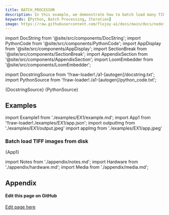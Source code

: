 ```yaml
---
title: BATCH_PROCESSOR
description: In this example, we demonstrate how to batch load many TIF images from within a directory, and process them each sequentially. The example processing here is to pass the loaded grayscale images as DataContainers to visualize with the IMAGE node.
keywords: [Python, Batch Processing, Iteration]
image: https://raw.githubusercontent.com/flojoy-ai/docs/main/docs/nodes/LOADERS/LOCAL_FILE_SYSTEM/BATCH_PROCESSOR/examples/EX1/app.jpeg
---
```


[//]: # 'Custom component imports'

import DocString from '@site/src/components/DocString';
import PythonCode from '@site/src/components/PythonCode';
import AppDisplay from '@site/src/components/AppDisplay';
import SectionBreak from '@site/src/components/SectionBreak';
import AppendixSection from '@site/src/components/AppendixSection';
import LoomEmbedder from '@site/src/components/LoomEmbedder';

[//]: # 'Docstring'

import DocstringSource from '!!raw-loader!./a1-[autogen]/docstring.txt';
import PythonSource from '!!raw-loader!./a1-[autogen]/python_code.txt';

<DocString>{DocstringSource}</DocString>
<PythonCode GLink='LOADERS/LOCAL_FILE_SYSTEM/BATCH_PROCESSOR/BATCH_PROCESSOR.py'>{PythonSource}</PythonCode>

<SectionBreak />

[//]: # 'Examples'

## Examples

import Example1 from './examples/EX1/example.md';
import App1 from '!!raw-loader!./examples/EX1/app.json';
import outputImg from './examples/EX1/output.jpeg'
import appImg from './examples/EX1/app.jpeg'

### Batch load TIFF images from disk

<AppDisplay 
    nodeLabel='BATCH_PROCESSOR'
    appImg={appImg}
    outputImg={outputImg}
    >
{App1}
</AppDisplay>

<Example1 />

<SectionBreak />

[//]: # 'Appendix'

import Notes from './appendix/notes.md';
import Hardware from './appendix/hardware.md';
import Media from './appendix/media.md';

## Appendix

<AppendixSection index={0} folderPath='nodes/LOADERS/LOCAL_FILE_SYSTEM/BATCH_PROCESSOR/appendix/'><Notes/></AppendixSection>

<AppendixSection index={1} folderPath='nodes/LOADERS/LOCAL_FILE_SYSTEM/BATCH_PROCESSOR/appendix/'><Hardware/></AppendixSection>

<AppendixSection index={2} folderPath='nodes/LOADERS/LOCAL_FILE_SYSTEM/BATCH_PROCESSOR/appendix/'><Media/></AppendixSection>

<SectionBreak />

[//]: # (Edit page on GitHub)

#### Edit this page on GitHub

[Edit page here](https://github.com/flojoy-ai/docs/tree/main/docs/nodes/LOADERS/LOCAL_FILE_SYSTEM/BATCH_PROCESSOR)